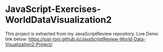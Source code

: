 ﻿# JavaScript-Exercises-WorldDataVisualization2

This project is extracted from my JavaScriptReview repository.
Live Demo link below:
https://just-toni.github.io/JavaScriptReview-World-Data-Visualization2-Project/
